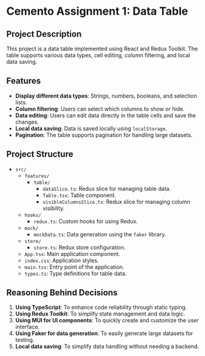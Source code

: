 # Cemento Assignment 1: Data Table

## Project Description

This project is a data table implemented using React and Redux Toolkit. The table supports various data types, cell editing, column filtering, and local data saving.

## Features

-   **Display different data types**: Strings, numbers, booleans, and selection lists.
-   **Column filtering**: Users can select which columns to show or hide.
-   **Data editing**: Users can edit data directly in the table cells and save the changes.
-   **Local data saving**: Data is saved locally using `localStorage`.
-   **Pagination**: The table supports pagination for handling large datasets.

## Project Structure

-   `src/`
    -   `features/`
        -   `table/`
            -   `dataSlice.ts`: Redux slice for managing table data.
            -   `Table.tsx`: Table component.
            -   `visibleColumnsSlice.ts`: Redux slice for managing column visibility.
    -   `hooks/`
        -   `redux.ts`: Custom hooks for using Redux.
    -   `mock/`
        -   `mockData.ts`: Data generation using the `faker` library.
    -   `store/`
        -   `store.ts`: Redux store configuration.
    -   `App.tsx`: Main application component.
    -   `index.css`: Application styles.
    -   `main.tsx`: Entry point of the application.
    -   `types.ts`: Type definitions for table data.

## Reasoning Behind Decisions

1. **Using TypeScript**: To enhance code reliability through static typing.
2. **Using Redux Toolkit**: To simplify state management and data logic.
3. **Using MUI for UI components**: To quickly create and customize the user interface.
4. **Using Faker for data generation**: To easily generate large datasets for testing.
5. **Local data saving**: To simplify data handling without needing a backend.
